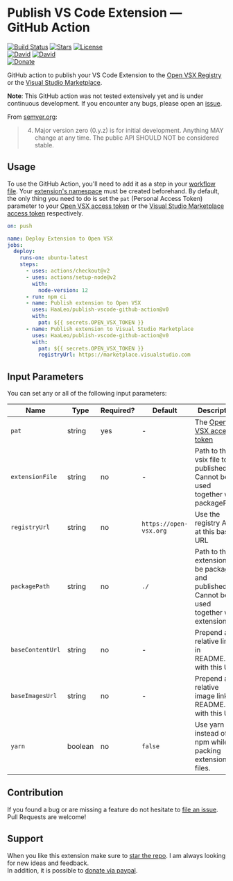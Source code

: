 # Publish VS Code Extension &#8212; GitHub Action

[![Build Status](https://github.com/HaaLeo/publish-open-vsx-github-action/workflows/CI/badge.svg)](https://github.com/HaaLeo/publish-open-vsx-github-action/actions?query=workflow%3ACI) [![Stars](https://img.shields.io/github/stars/HaaLeo/publish-open-vsx-github-action.svg?label=Stars&logo=github&style=flat-square)](https://github.com/HaaLeo/publish-open-vsx-github-action/stargazers) 
[![License](https://img.shields.io/badge/license-MIT-brightgreen.svg?style=flat-square)](https://raw.githubusercontent.com/HaaLeo/publish-open-vsx-github-action/master/LICENSE.txt)  
[![David](https://img.shields.io/david/HaaLeo/publish-open-vsx-github-action.svg?style=flat-square)](https://david-dm.org/HaaLeo/publish-open-vsx-github-action) [![David](https://img.shields.io/david/dev/HaaLeo/publish-open-vsx-github-action.svg?style=flat-square)](https://david-dm.org/HaaLeo/publish-open-vsx-github-action?type=dev)  
[![Donate](https://img.shields.io/badge/☕️-Buy%20Me%20a%20Coffee-blue.svg?&style=flat-square)](https://www.paypal.me/LeoHanisch/3eur)

GitHub action to publish your VS Code Extension to the [Open VSX Registry](https://open-vsx.org/) or the [Visual Studio Marketplace](https://marketplace.visualstudio.com).

**Note**: This GitHub action was not tested extensively yet and is under continuous development. If you encounter any bugs, please open an [issue](https://github.com/HaaLeo/publish-open-vsx-github-action/issues/new/choose).

From [semver.org](https://semver.org/#spec-item-4):
> 4. Major version zero (0.y.z) is for initial development. Anything MAY change at any time. The public API SHOULD NOT be considered stable.

## Usage
To use the GitHub Action, you'll need to add it as a step in your [workflow file](https://help.github.com/en/actions/automating-your-workflow-with-github-actions).
Your [extension's namespace](https://github.com/eclipse/openvsx/wiki/Publishing-Extensions#2-create-the-namespace) must be created beforehand.
By default, the only thing you need to do is set the `pat` (Personal Access Token) parameter to your [Open VSX access token](https://github.com/eclipse/openvsx/wiki/Publishing-Extensions#1-create-an-access-token) or the [Visual Studio Marketplace access token](https://code.visualstudio.com/api/working-with-extensions/publishing-extension#get-a-personal-access-token) respectively.


```yaml
on: push

name: Deploy Extension to Open VSX
jobs:
  deploy:
    runs-on: ubuntu-latest
    steps:
      - uses: actions/checkout@v2
      - uses: actions/setup-node@v2
        with:
          node-version: 12
      - run: npm ci
      - name: Publish extension to Open VSX
        uses: HaaLeo/publish-vscode-github-action@v0
        with:
          pat: ${{ secrets.OPEN_VSX_TOKEN }}
      - name: Publish extension to Visual Studio Marketplace
        uses: HaaLeo/publish-vscode-github-action@v0
        with:
          pat: ${{ secrets.OPEN_VSX_TOKEN }}
          registryUrl: https://marketplace.visualstudio.com
```



## Input Parameters
You can set any or all of the following input parameters:

|Name |Type |Required? |Default |Description
|-|-|-|-|-
|`pat` |string  |yes |-|The [Open VSX access token](https://github.com/eclipse/openvsx/wiki/Publishing-Extensions#1-create-an-access-token)
|`extensionFile` |string  |no | - |Path to the vsix file to be published. Cannot be used together with packagePath.
|`registryUrl` |string  |no |`https://open-vsx.org` |Use the registry API at this base URL
|`packagePath` |string |no | `./` |Path to the extension to be packaged and published. Cannot be used together with extensionFile.
|`baseContentUrl` |string |no | - | Prepend all relative links in README.md with this URL.
|`baseImagesUrl` |string |no | - | Prepend all relative image links in README.md with this URL.
|`yarn` |boolean |no | `false` | Use yarn instead of npm while packing extension files.

## Contribution

If you found a bug or are missing a feature do not hesitate to [file an issue](https://github.com/HaaLeo/publish-open-vsx-github-action/issues/new/choose).  
Pull Requests are welcome!

## Support
When you like this extension make sure to [star the repo](https://github.com/HaaLeo/publish-open-vsx-github-action/stargazers). I am always looking for new ideas and feedback.  
In addition, it is possible to [donate via paypal](https://www.paypal.me/LeoHanisch/3eur).
